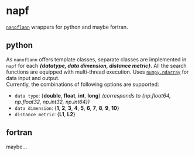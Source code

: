 # napf
[`nanoflann`](https://github.com/jlblancoc/nanoflann) wrappers for python and maybe fortran.

## python
As `nanoflann` offers template classes, separate classes are implemented in `napf` for each ___{datatype, data dimension, distance metric}___. All the search functions are equipped with multi-thread execution. Uses [`numpy.ndarray`](https://numpy.org/doc/stable/reference/generated/numpy.ndarray.html) for data input and output.  
Currently, the combinations of following options are supported:
- `data type`: {__double__, __float__, __int__, __long__}  _(corresponds to {np.float64, np.float32, np.int32, np.int64})_
- `data dimension`: {__1__, __2__, __3__, __4__, __5__, __6__, __7__, __8__, __9__, __10__}
- `distance metric`: {__L1__, __L2__}

## fortran
maybe...
